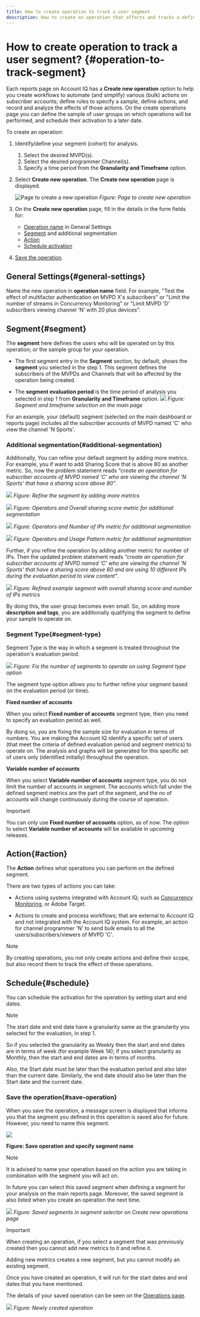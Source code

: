 ```yaml
---
title: How to create operation to track a user segment
description: How to create an operation that affects and tracks a defined segment of users.
---
```


# How to create operation to track a user segment? {#operation-to-track-segment}

Each reports page on Account IQ has a **Create new operation** option to help you create workflows to automate (and simplify) various (bulk) actions on subscriber accounts; define rules to specify a sample, define actions, and record and analyze the effects of those actions. On the create operations page you can define the sample of user groups on which operations will be performed, and schedule their activation to a later date.

To create an operation:

1. Identify/define your segment (cohort) for analysis.

    1. Select the desired MVPD(s).
    2. Select the desired programmer Channel(s).
    3. Specify a time period from the **Granularity and Timeframe** option.

1. Select **Create new operation**. The **Create new operation** page is displayed.

    ![Page to create a new operation](assets/create-new-operations.png)
    *Figure: Page to create new operation*

1. On the **Create new operation** page, fill in the details in the form fields for:
  
   * [Operation name](#general-settings) in General Settings
   * [Segment](#segment) and additional segmentation
   * [Action](#action)
   * [Schedule activation](#schedule)

1. [Save the operation](#save-operation).

## General Settings{#general-settings}

Name the new operation in **operation name** field. For example, "Test the effect of multifactor authentication on MVPD X's subscribers" or "Limit the number of streams in Concurrency Monitoring" or "Limit MVPD 'D' subscribers viewing channel 'N' with 20 plus devices".

## Segment{#segment}

The **segment** here defines the users who will be operated on by this operation; or the sample group for your operation.

* The first segment entry in the **Segment** section, by default, shows the **segment** you selected in the step 1. This segment defines the subscribers of the MVPDs and Channels that will be affected by the operation being created.

* The **segment evaluation period** is the time period of analysis you selected in step 1 from **Granularity and Timeframe** option.
![](assets/operations-segment-selection.png)
*Figure: Segment and timeframe selection on the main page*

For an example, your (default) segment (selected on the main dashboard or reports page) includes all the subscriber accounts of MVPD named 'C' who view the channel 'N Sports'.

### Additional segmentation{#additional-segmentation} 

Additionally, You can refine your default segment by adding more metrics. For example, you if want to add Sharing Score that is above 80 as another metric. So, now the problem statement reads *"create an operation for subscriber accounts of MVPD named 'C' who are viewing the channel 'N Sports' that have a sharing score above 80"*.

![](assets/addn-segments.png)
*Figure: Refine the segment by adding more metrics*

![](assets/add-metric-condition.png)
*Figure: Operators and Overall sharing score metric for additional segmentation*

![](assets/add-metric-condition2.png)
*Figure: Operators and Number of IPs metric for additional segmentation*

![](assets/add-metric-condition3.png)
*Figure: Operators and Usage Pattern metric for additional segmentation*

Further, if you refine the operation by adding another metric for number of IPs. Then the updated problem statement reads *"create an operation for subscriber accounts of MVPD named 'C' who are viewing the channel 'N Sports' that have a sharing score above 80 and are using 10 different IPs during the evaluation period to view content"*.

![](assets/refine-segment-operations.png)
*Figure: Refined example segment with overall sharing score and number of IPs metrics*

By doing this, the user group becomes even small. So, on adding more **description and tags**, you are additionally qualifying the segment to define your sample to operate on.

### Segment Type{#segment-type}

Segment Type is the way in which a segment is treated throughout the operation's evaluation period.

![](assets/segment-type.png)
*Figure: Fix the number of segments to operate on using Segment type option*

The segment type option allows you to further refine your segment based on the evaluation period (or time).

**Fixed number of accounts** 

When you select **Fixed number of accounts** segment type, then you need to specify an evaluation period as well.

By doing so, you are fixing the sample size for evaluation in terms of numbers. You are making the Account IQ identify a specific set of users (that meet the criteria of defined evaluation period and segment metrics) to operate on. The analysis and graphs will be generated for this specific set of users only (identified initially) throughout the operation.

**Variable number of accounts**

When you select **Variable number of accounts** segment type, you do not limit the number of accounts in segment. The accounts which fall under the defined segment metrics are the part of the segment, and the no of accounts will change continuously during the course of operation.

>[!IMPORTANT]
>
>You can only use **Fixed number of accounts** option, as of now. The option to select **Variable number of accounts** will be available in upcoming releases.

<!--

you tell the Account IQ in the beginning of the operation which number of accounts to operate on.

The account IQ system only has a segment definition, and during the operation it looks into all the accounts that fit that segments.

the number of accounts in segment is not limited, the accounts that fall under defined segment metrics will be part of the segment, and the no of accounts will change continuously, as there are no specific limitations - like an evaluation period in the past.When the segment is defined (which in this example is, subscriber accounts of MVPD 'C' who are viewing the channel 'N Sports' that have a sharing score above 80 and are using 10 different IPs) and we also identified a time period to evaluate a segment. This identifies X number of accounts as sample (for example 5000). How many devices they are using?
It identifies x-number of accounts (5000)...a very specific set of users that meet this criteria.
for every period that we schedule (within that operation) during that operation) we will look at those 5K users that are originally identified and we will present graph about them. How are the sharing scores coming up?u We identified a period. Are their sharing scores going up? Are there fewer of them who are meeting this definition?
Fixed versus variable is the way the treated in fixed or variable way.

1. we identified a fixed set of accounts.
2. we evaluate those specific accounts on criteria throughout the operation.

General idea independent of graph is that we will evaluate a set of accounts identified initially, for no of periods during operation and generate graphs against that.
Those are the 5000 users for which I will create graphs for for every period of the operation.

**Variable number of accounts**
We do not identify any initial set of accounts, we just have a segment definition.
Each period during the operation, we go and look into all the accounts that fit that segments.
If it is not a fixed segment, I won't initially evaluate it. I won't have an initial set of 5000. Instead at every period during the evaluation I will evaluate the segment then, and then I will produce graph about the next 3000 users.
the......will vary from period to period.

if not fixed segment, then I won't initially evaluate or have initial set of 5000, instead at every period during an operation and the.-->

## Action{#action}

The **Action** defines what operations you can perform on the defined segment.

There are two types of actions you can take:

* Actions using systems integrated with Account IQ; such as [Concurrency Monitoring](https://tve.helpdocsonline.com/concurrency-monitoring-introduction), or Adobe Target.

* Actions to create and process workflows; that are external to Account IQ and not integrated with the Account IQ system. For example, an action for channel programmer 'N' to send bulk emails to all the users/subscribers/viewers of MVPD 'C'.

>[!NOTE]
>
>By creating operations, you not only create actions and define their scope, but also record them to track the effect of these operations.

## Schedule{#schedule}

You can schedule the activation for the operation by setting start and end dates.

>[!NOTE]
>
>The start date and end date have a granularity same as the granularity you selected for the evaluation, in step 1.
>
>So if you selected the granularity as Weekly then the start and end dates are in terms of week (for example Week 14); if you select granularity as Monthly, then the start and end dates are in terms of months.

Also, the Start date must be later than the evaluation period and also later than the current date. Similarly, the end date should also be later than the Start date and the current date.

### Save the operation{#save-operation}

When you save the operation, a message screen is displayed that informs you that the segment you defined in this operation is saved also for future. However, you need to name this segment.

![](assets/save-operation.png)

**Figure: Save operation and specify segment name**

>[!NOTE]
>
>It is advised to name your operation based on the action you are taking in combination with the segment you will act on.

In future you can select this saved segment when defining a segment for your analysis on the main reports page. Moreover, the saved segment is also listed when you create an operation the next time.

![](assets/saved-segment-operations-page.png)
*Figure: Saved segments in segment selector on Create new operations page*

>[!IMPORTANT]
>
>When creating an operation, if you select a segment that was previously created then you cannot add new metrics to it and refine it.
>
>Adding new metrics creates a new segment, but you cannot modify an existing segment.

Once you have created an operation, it will run for the start dates and end dates that you have mentioned.

The details of your saved operation can be seen on the [Operations page](/help/AccountIQ/operations.md).

![](assets/saved-operation-on-pg.png)
*Figure: Newly created operation*